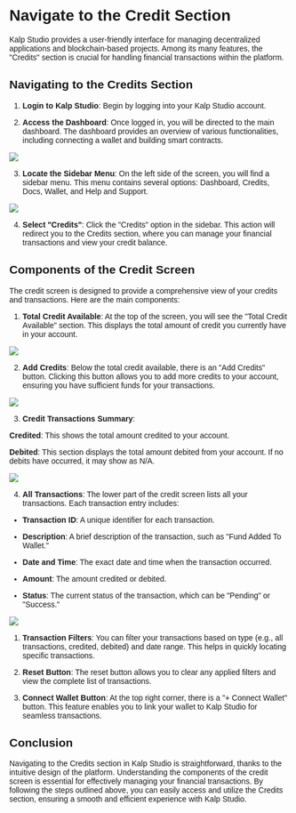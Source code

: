 <style>  body { font-family: "Source Sans 3", sans-serif!important; }</style>

<link  href="https://fonts.googleapis.com/css2?family=Source+Sans+3:ital,wght@0,200..900;1,200..900&display=swap"  rel="stylesheet">  <link  rel="stylesheet"  href="https://fonts.googleapis.com/icon?family=Material+Icons">

# **Navigate to the Credit Section**

Kalp Studio provides a user-friendly interface for managing decentralized applications and blockchain-based projects. Among its many features, the "Credits" section is crucial for handling financial transactions within the platform.

## Navigating to the Credits Section

1.  **Login to Kalp Studio**: Begin by logging into your Kalp Studio account.
    
2.  **Access the Dashboard**: Once logged in, you will be directed to the main dashboard. The dashboard provides an overview of various functionalities, including connecting a wallet and building smart contracts.

![](https://docs.kalp.studio/~gitbook/image?url=https%3A%2F%2F1148605496-files.gitbook.io%2F%7E%2Ffiles%2Fv0%2Fb%2Fgitbook-x-prod.appspot.com%2Fo%2Fspaces%252F4gkv2XhY4CmWY6Vp0djW%252Fuploads%252F7zxa767sB039BsV1Cjqg%252Fimage.png%3Falt%3Dmedia%26token%3D309bc528-6fe5-4a43-ace7-45debf08a96a&width=768&dpr=4&quality=100&sign=6f91254b&sv=1)

3.  **Locate the Sidebar Menu**: On the left side of the screen, you will find a sidebar menu. This menu contains several options: Dashboard, Credits, Docs, Wallet, and Help and Support.

![](https://docs.kalp.studio/~gitbook/image?url=https%3A%2F%2F1148605496-files.gitbook.io%2F%7E%2Ffiles%2Fv0%2Fb%2Fgitbook-x-prod.appspot.com%2Fo%2Fspaces%252F4gkv2XhY4CmWY6Vp0djW%252Fuploads%252Fc1lUHJTDT8HZA35PBX2P%252Fimage.png%3Falt%3Dmedia%26token%3De99071e4-c5b1-497a-a535-05a10ec34a7c&width=768&dpr=4&quality=100&sign=b0e06ad1&sv=1)

4.  **Select "Credits"**: Click the "Credits" option in the sidebar. This action will redirect you to the Credits section, where you can manage your financial transactions and view your credit balance.
    

## Components of the Credit Screen

The credit screen is designed to provide a comprehensive view of your credits and transactions. Here are the main components:

1.  **Total Credit Available**: At the top of the screen, you will see the "Total Credit Available" section. This displays the total amount of credit you currently have in your account.

![](https://docs.kalp.studio/~gitbook/image?url=https%3A%2F%2F1148605496-files.gitbook.io%2F%7E%2Ffiles%2Fv0%2Fb%2Fgitbook-x-prod.appspot.com%2Fo%2Fspaces%252F4gkv2XhY4CmWY6Vp0djW%252Fuploads%252FMmVulS5hXvmvAreRQngO%252Fimage.png%3Falt%3Dmedia%26token%3Dd7dcb024-5b35-4976-94f6-91973dab8a47&width=768&dpr=4&quality=100&sign=198e9863&sv=1)

2.  **Add Credits**: Below the total credit available, there is an "Add Credits" button. Clicking this button allows you to add more credits to your account, ensuring you have sufficient funds for your transactions.

![](https://docs.kalp.studio/~gitbook/image?url=https%3A%2F%2F1148605496-files.gitbook.io%2F%7E%2Ffiles%2Fv0%2Fb%2Fgitbook-x-prod.appspot.com%2Fo%2Fspaces%252F4gkv2XhY4CmWY6Vp0djW%252Fuploads%252FnJP3UzCYRVGIBOAUJooD%252Fimage.png%3Falt%3Dmedia%26token%3D8b0ed690-a5fc-4f15-ada0-2fcbc2e8b530&width=768&dpr=4&quality=100&sign=a2811059&sv=1)

3.  **Credit Transactions Summary**:

**Credited**: This shows the total amount credited to your account.  

**Debited**: This section displays the total amount debited from your account. If no debits have occurred, it may show as N/A.

![](https://docs.kalp.studio/~gitbook/image?url=https%3A%2F%2F1148605496-files.gitbook.io%2F%7E%2Ffiles%2Fv0%2Fb%2Fgitbook-x-prod.appspot.com%2Fo%2Fspaces%252F4gkv2XhY4CmWY6Vp0djW%252Fuploads%252FQ433ebjmD9aPJs7eqQ3n%252Fimage.png%3Falt%3Dmedia%26token%3Ded375f9a-fefb-4243-9de9-5e331877063c&width=768&dpr=4&quality=100&sign=dc3f1e77&sv=1)

4.  **All Transactions**: The lower part of the credit screen lists all your transactions. Each transaction entry includes:
    

-   **Transaction ID**: A unique identifier for each transaction.
    
-   **Description**: A brief description of the transaction, such as "Fund Added To Wallet."
    
-   **Date and Time**: The exact date and time when the transaction occurred.
    
-   **Amount**: The amount credited or debited.
    
-   **Status**: The current status of the transaction, which can be "Pending" or "Success."

![](https://docs.kalp.studio/~gitbook/image?url=https%3A%2F%2F1148605496-files.gitbook.io%2F%7E%2Ffiles%2Fv0%2Fb%2Fgitbook-x-prod.appspot.com%2Fo%2Fspaces%252F4gkv2XhY4CmWY6Vp0djW%252Fuploads%252F3ld9k03yvJrcnl7aUaUi%252Fimage.png%3Falt%3Dmedia%26token%3D6ff94e5c-6254-4328-831e-eb1c28b5aca6&width=768&dpr=4&quality=100&sign=a67574a2&sv=1)

1.  **Transaction Filters**: You can filter your transactions based on type (e.g., all transactions, credited, debited) and date range. This helps in quickly locating specific transactions.
    
2.  **Reset Button**: The reset button allows you to clear any applied filters and view the complete list of transactions.
    
3.  **Connect Wallet Button**: At the top right corner, there is a "+ Connect Wallet" button. This feature enables you to link your wallet to Kalp Studio for seamless transactions.
    

## Conclusion

Navigating to the Credits section in Kalp Studio is straightforward, thanks to the intuitive design of the platform. Understanding the components of the credit screen is essential for effectively managing your financial transactions. By following the steps outlined above, you can easily access and utilize the Credits section, ensuring a smooth and efficient experience with Kalp Studio.